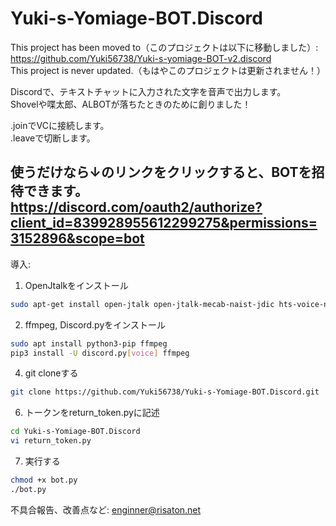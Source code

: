 # Yuki-s-Yomiage-BOT.Discord  
This project has been moved to（このプロジェクトは以下に移動しました）:  
https://github.com/Yuki56738/Yuki-s-yomiage-BOT-v2.discord  
This project is never updated.（もはやこのプロジェクトは更新されません！）  

Discordで、テキストチャットに入力された文字を音声で出力します。  
Shovelや喋太郎、ALBOTが落ちたときのために創りました！

.joinでVCに接続します。  
.leaveで切断します。  

使うだけなら↓のリンクをクリックすると、BOTを招待できます。  
https://discord.com/oauth2/authorize?client_id=839928955612299275&permissions=3152896&scope=bot  
------------------------------------------------------------------------
導入:  
1. OpenJtalkをインストール  
```bash
sudo apt-get install open-jtalk open-jtalk-mecab-naist-jdic hts-voice-nitech-jp-atr503-m001  
```
2. ffmpeg, Discord.pyをインストール  
```bash
sudo apt install python3-pip ffmpeg
pip3 install -U discord.py[voice] ffmpeg
```

4. git cloneする  
```bash
git clone https://github.com/Yuki56738/Yuki-s-Yomiage-BOT.Discord.git
```

6. トークンをreturn_token.pyに記述  
```bash
cd Yuki-s-Yomiage-BOT.Discord
vi return_token.py
```

7. 実行する  
```bash
chmod +x bot.py
./bot.py
```

不具合報告、改善点など:  enginner@risaton.net  
